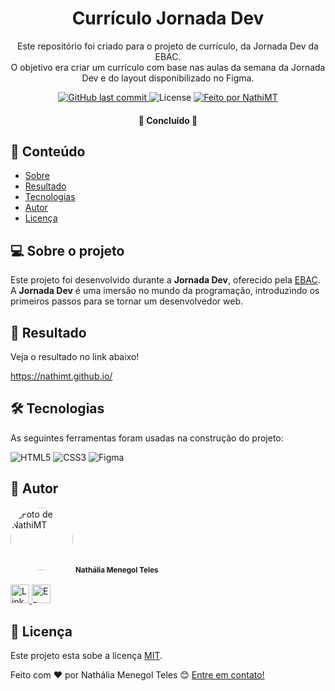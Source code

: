 <h1 align="center">Currículo Jornada Dev</h1>

<p align="center">
  Este repositório foi criado para o projeto de currículo, da Jornada Dev da EBAC. 
  <br>
  O objetivo era criar um currículo com base nas aulas da semana da Jornada Dev e do layout disponibilizado no Figma.
</p>

<p align="center">

  <a href="https://github.com/NathiMT/nathimt.github.io/commits/main">
      <img alt="GitHub last commit" src="https://img.shields.io/github/last-commit/NathiMT/nathimt.github.io/main">
  </a>

  <img alt="License" src="https://img.shields.io/badge/license-MIT-brightgreen">

  <a href="https://github.com/NathiMT">
      <img alt="Feito por NathiMT" src="https://img.shields.io/badge/feito%20por-NathiMT-%237519C1">
  </a>
 
 </p>

<h4 align="center">
	🚧   Concluído   🚧
</h4>

## 📌 Conteúdo

   * <a href="#-sobre-o-projeto">Sobre</a>
   * <a href="#-resultado">Resultado</a>
   * <a href="#-tecnologias">Tecnologias</a>
   * <a href="#-autor">Autor</a>
   * <a href="#user-content--licença">Licença</a>

## 💻 Sobre o projeto

Este projeto foi desenvolvido durante a **Jornada Dev**, oferecido pela [EBAC](https://ebac.art.br/).
A **Jornada Dev** é uma imersão no mundo da programação, introduzindo os primeiros passos para se tornar um desenvolvedor web.

## 🌟 Resultado

Veja o resultado no link abaixo!

https://nathimt.github.io/

## 🛠 Tecnologias

As seguintes ferramentas foram usadas na construção do projeto:

![HTML5](https://img.shields.io/badge/HTML5-E34F26?style=for-the-badge&logo=html5&logoColor=white)
![CSS3](https://img.shields.io/badge/CSS3-1572B6?style=for-the-badge&logo=css3&logoColor=white)
![Figma](https://img.shields.io/badge/Figma-F24E1E?style=for-the-badge&logo=figma&logoColor=white)

## 🦸 Autor

<img style="border-radius: 50%;" src="https://avatars.githubusercontent.com/NathiMT" width="100px;" alt="Foto de NathiMT"/>
<sub><b>Nathália Menegol Teles</b></sub></a> <a href="https://github.com/NathiMT"></a>
<br>
<br>
<a href="https://www.linkedin.com/in/nath%C3%A1lia-menegol-teles-3a66b31a0/">
  <img src='https://img.shields.io/badge/LinkedIn-0077B5?style=for-the-badge&logo=linkedin&logoColor=white' alt = 'Linkedin' height = '30'>
</a>
<a href="mailto:nmteles@ucs.br">
  <img src='https://img.shields.io/badge/Gmail-D14836?style=for-the-badge&logo=gmail&logoColor=white' alt = 'E-mail' height = '30'>
</a>

## 📝 Licença

Este projeto esta sobe a licença [MIT](./LICENSE).

Feito com ❤️ por Nathália Menegol Teles 😊 [Entre em contato!](https://www.linkedin.com/in/nath%C3%A1lia-menegol-teles-3a66b31a0/)
